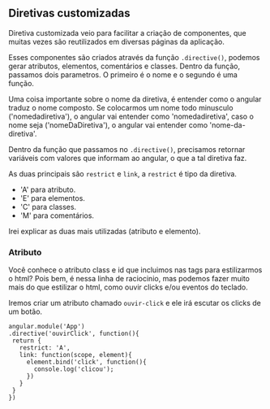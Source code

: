 ## Diretivas customizadas

Diretiva customizada veio para facilitar a criação de componentes, que muitas vezes são reutilizados em diversas páginas da aplicação.

Esses componentes são criados através da função `.directive()`, podemos gerar atributos, elementos, comentários e classes. Dentro da função, passamos dois parametros. O primeiro é o nome e o segundo é uma função. 

Uma coisa importante sobre o nome da diretiva, é entender como o angular traduz o nome composto. Se colocarmos um nome todo minusculo ('nomedadiretiva'), o angular vai entender como 'nomedadiretiva', caso o nome seja ('nomeDaDiretiva'), o angular vai entender como 'nome-da-diretiva'.

Dentro da função que passamos no `.directive()`, precisamos retornar variáveis com valores que informam ao angular, o que a tal diretiva faz.

As duas principais são `restrict` e `link`, a `restrict` é tipo da diretiva.

* 'A' para atributo.
* 'E' para elementos.
* 'C' para classes.
* 'M' para comentários.


Irei explicar as duas mais utilizadas (atributo e elemento). 

### Atributo

Você conhece o atributo class e id que incluimos nas tags para estilizarmos o html? Pois bem, é nessa linha de raciocinio, mas podemos fazer muito mais do que estilizar o html, como ouvir clicks e/ou eventos do teclado.

Iremos criar um atributo chamado `ouvir-click` e ele irá escutar os clicks de um botão.

```
angular.module('App')
.directive('ouvirClick', function(){
 return {
   restrict: 'A',
   link: function(scope, element){
     element.bind('click', function(){
       console.log('clicou');
     })
   }
 }
})
```